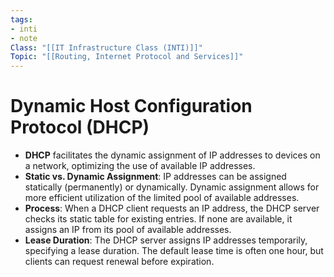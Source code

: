 ```yaml
---
tags: 
- inti
- note
Class: "[[IT Infrastructure Class (INTI)]]"
Topic: "[[Routing, Internet Protocol and Services]]"
---
```


# Dynamic Host Configuration Protocol (DHCP)
- **DHCP** facilitates the dynamic assignment of IP addresses to devices on a network, optimizing the use of available IP addresses.
- **Static vs. Dynamic Assignment**: IP addresses can be assigned statically (permanently) or dynamically. Dynamic assignment allows for more efficient utilization of the limited pool of available addresses.
- **Process**: When a DHCP client requests an IP address, the DHCP server checks its static table for existing entries. If none are available, it assigns an IP from its pool of available addresses.
- **Lease Duration**: The DHCP server assigns IP addresses temporarily, specifying a lease duration. The default lease time is often one hour, but clients can request renewal before expiration.
